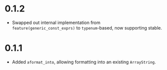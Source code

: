# 0.1.2

- Swapped out internal implementation from `feature(generic_const_exprs)` to `typenum`-based, now supporting stable.

# 0.1.1

- Added `aformat_into`, allowing formatting into an existing `ArrayString`.
